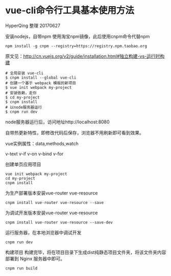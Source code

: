 # vue-cli命令行工具基本使用方法

HyperQing 整理 20170627

安装nodejs，自带npm
使用淘宝npm镜像，此后使用cnpm命令代替npm

```
npm install -g cnpm --registry=https://registry.npm.taobao.org
```

原文见：http://cn.vuejs.org/v2/guide/installation.html#独立构建-vs-运行时构建
```
# 全局安装 vue-cli
$ cnpm install --global vue-cli
# 创建一个基于 webpack 模板的新项目
$ vue init webpack my-project
# 安装依赖，走你
$ cd my-project
$ cnpm install
# 以node服务器运行
$ cnpm run dev
```

node服务器运行后，访问地址http://localhost:8080

自带热更新特性，即修改代码后保存，浏览器不用刷新即可看到效果。

vue实例属性：data,methods,watch

v-text
v-if
v-on
v-bind
v-for

创建单页应用项目
```
vue init webpack my-project
cd my-project
cnpm install
```
为生产部署版本安装vue-router vue-resource
```
cnpm install vue-router vue-resource --save
```
为调试开发版本安装vue-router vue-resource
```
cnpm install vue-router vue-resource --save-dev
```

运行服务器，在本地浏览器中调试开发
```
cnpm run dev
```

构建项目
构建完毕，将在项目目录下生成dist纯静态项目文件夹，将该文件夹内容部署到 Nginx 服务器中即可。
```
cnpm run build
```

